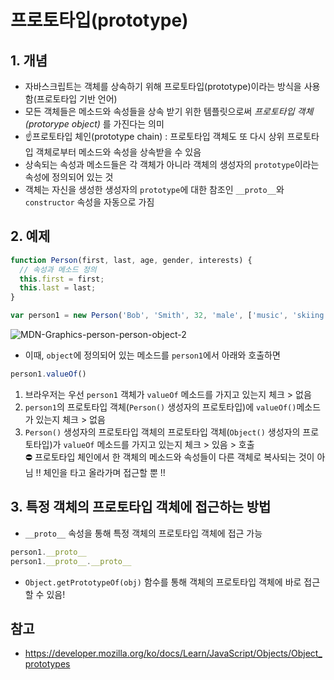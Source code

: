 # 프로토타입(prototype)
## 1. 개념
- 자바스크립트는 객체를 상속하기 위해 프로토타입(prototype)이라는 방식을 사용함(프로토타입 기반 언어)
- 모든 객체들은 메소드와 속성들을 상속 받기 위한 템플릿으로써 *프로토타입 객체(protorype object)* 를 가진다는 의미
- ☝️프로토타입 체인(prototype chain) : 프로토타입 객체도 또 다시 상위 프로토타입 객체로부터 메소드와 속성을 상속받을 수 있음 
- 상속되는 속성과 메소드들은 각 객체가 아니라 객체의 생성자의 ```prototype```이라는 속성에 정의되어 있는 것
- 객체는 자신을 생성한 생성자의 ```prototype```에 대한 참조인 ```__proto__```와 ```constructor``` 속성을 자동으로 가짐

## 2. 예제
```javascript
function Person(first, last, age, gender, interests) {
  // 속성과 메소드 정의
  this.first = first;
  this.last = last;
}

var person1 = new Person('Bob', 'Smith', 32, 'male', ['music', 'skiing']);
```
![MDN-Graphics-person-person-object-2](https://user-images.githubusercontent.com/97326130/168729427-69fa19b0-50f7-4170-a86f-4b3f46726edd.png)<br>
- 이때, ```object```에 정의되어 있는 메소드를 ```person1```에서 아래와 호출하면
```javascript
person1.valueOf()
```
1) 브라우저는 우선 ```person1``` 객체가 ```valueOf``` 메소드를 가지고 있는지 체크 > 없음
2) ```person1```의 프로토타입 객체(```Person()``` 생성자의 프로토타입)에 ```valueOf()```메소드가 있는지 체크 > 없음
3) ```Person()``` 생성자의 프로토타입 객체의 프로토타입 객체(```Object()``` 생성자의 프로토타입)가 ```valueOf``` 메소드를 가지고 있는지 체크 > 있음 > 호출
<br>⛔ 프로토타입 체인에서 한 객체의 메소드와 속성들이 다른 객체로 복사되는 것이 아님 !! 체인을 타고 올라가며 접근할 뿐 !!

## 3. 특정 객체의 프로토타입 객체에 접근하는 방법
- ```__proto__``` 속성을 통해 특정 객체의 프로토타입 객체에 접근 가능
```javascript
person1.__proto__
person1.__proto__.__proto__
```
- ```Object.getPrototypeOf(obj)``` 함수를 통해 객체의 프로토타입 객체에 바로 접근할 수 있음!

## 참고
- https://developer.mozilla.org/ko/docs/Learn/JavaScript/Objects/Object_prototypes

